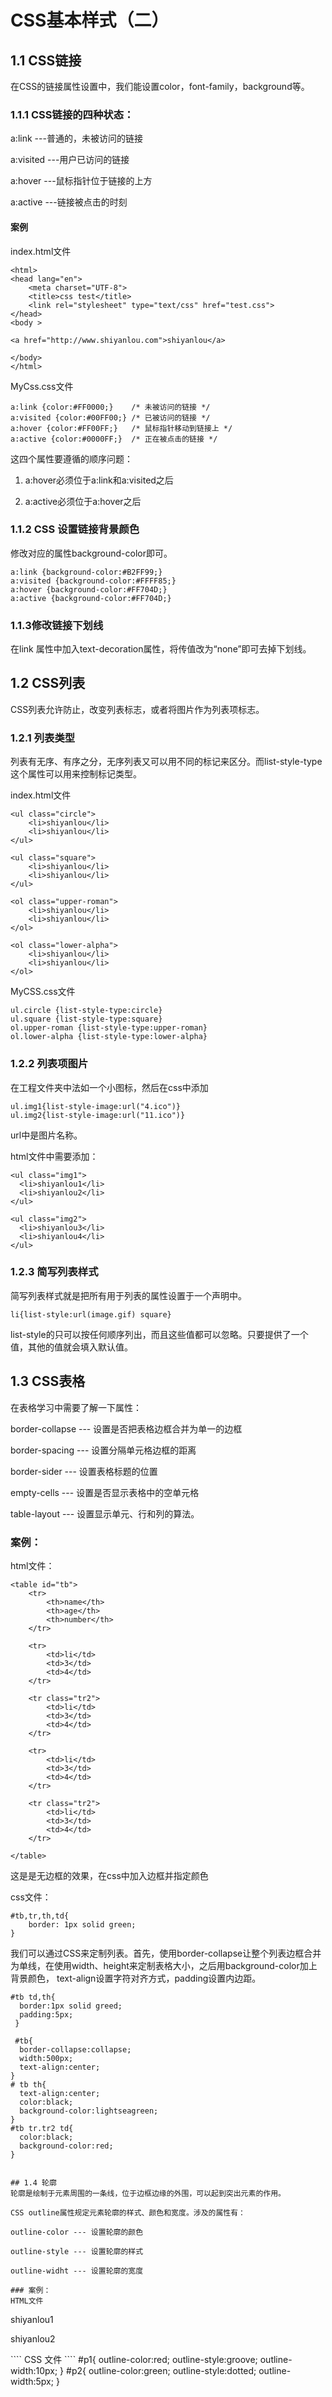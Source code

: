 # CSS基本样式（二）

## 1.1 CSS链接

在CSS的链接属性设置中，我们能设置color，font-family，background等。

### 1.1.1 CSS链接的四种状态：

a:link ---普通的，未被访问的链接

a:visited ---用户已访问的链接

a:hover ---鼠标指针位于链接的上方

a:active ---链接被点击的时刻

#### 案例

index.html文件
````
<html>
<head lang="en">
    <meta charset="UTF-8">
    <title>css test</title>
    <link rel="stylesheet" type="text/css" href="test.css">
</head>
<body >

<a href="http://www.shiyanlou.com">shiyanlou</a>

</body>
</html>
````
MyCss.css文件
 
````
a:link {color:#FF0000;}    /* 未被访问的链接 */
a:visited {color:#00FF00;} /* 已被访问的链接 */
a:hover {color:#FF00FF;}   /* 鼠标指针移动到链接上 */
a:active {color:#0000FF;}  /* 正在被点击的链接 */
````

这四个属性要遵循的顺序问题：

1. a:hover必须位于a:link和a:visited之后

2. a:active必须位于a:hover之后

### 1.1.2 CSS 设置链接背景颜色

修改对应的属性background-color即可。

````
a:link {background-color:#B2FF99;}
a:visited {background-color:#FFFF85;}
a:hover {background-color:#FF704D;}
a:active {background-color:#FF704D;}
````

### 1.1.3修改链接下划线

在link 属性中加入text-decoration属性，将传值改为“none”即可去掉下划线。


## 1.2 CSS列表

CSS列表允许防止，改变列表标志，或者将图片作为列表项标志。

### 1.2.1 列表类型

列表有无序、有序之分，无序列表又可以用不同的标记来区分。而list-style-type这个属性可以用来控制标记类型。

index.html文件
````
<ul class="circle">
    <li>shiyanlou</li>
    <li>shiyanlou</li>
</ul>

<ul class="square">
    <li>shiyanlou</li>
    <li>shiyanlou</li>
</ul>

<ol class="upper-roman">
    <li>shiyanlou</li>
    <li>shiyanlou</li>
</ol>

<ol class="lower-alpha">
    <li>shiyanlou</li>
    <li>shiyanlou</li>
</ol>
````

MyCSS.css文件
````
ul.circle {list-style-type:circle}
ul.square {list-style-type:square}
ol.upper-roman {list-style-type:upper-roman}
ol.lower-alpha {list-style-type:lower-alpha}
```` 

### 1.2.2 列表项图片

在工程文件夹中法如一个小图标，然后在css中添加
```
ul.img1{list-style-image:url("4.ico")}
ul.img2{list-style-image:url("11.ico")}
````

url中是图片名称。

html文件中需要添加：
````
<ul class="img1">
  <li>shiyanlou1</li>
  <li>shiyanlou2</li>
</ul>

<ul class="img2">
  <li>shiyanlou3</li>
  <li>shiyanlou4</li>
</ul>
````

### 1.2.3 简写列表样式

简写列表样式就是把所有用于列表的属性设置于一个声明中。
````
li{list-style:url(image.gif) square}
````
list-style的只可以按任何顺序列出，而且这些值都可以忽略。只要提供了一个值，其他的值就会填入默认值。


## 1.3 CSS表格
在表格学习中需要了解一下属性：

border-collapse --- 设置是否把表格边框合并为单一的边框

border-spacing --- 设置分隔单元格边框的距离

border-sider --- 设置表格标题的位置

empty-cells --- 设置是否显示表格中的空单元格

table-layout --- 设置显示单元、行和列的算法。

### 案例：

html文件：
````
<table id="tb">
    <tr>
        <th>name</th>
        <th>age</th>
        <th>number</th>
    </tr>

    <tr>
        <td>li</td>
        <td>3</td>
        <td>4</td>
    </tr>

    <tr class="tr2">
        <td>li</td>
        <td>3</td>
        <td>4</td>
    </tr>

    <tr>
        <td>li</td>
        <td>3</td>
        <td>4</td>
    </tr>

    <tr class="tr2">
        <td>li</td>
        <td>3</td>
        <td>4</td>
    </tr>

</table>
````
这是是无边框的效果，在css中加入边框并指定颜色

css文件：
````
#tb,tr,th,td{
    border: 1px solid green;
}
````

我们可以通过CSS来定制列表。首先，使用border-collapse让整个列表边框合并为单线，在使用width、height来定制表格大小，之后用background-color加上背景颜色，
text-align设置字符对齐方式，padding设置内边距。
````
#tb td,th{
  border:1px solid greed;
  padding:5px;
 }
 
 #tb{
  border-collapse:collapse;
  width:500px;
  text-align:center;
}
# tb th{
  text-align:center;
  color:black;
  background-color:lightseagreen;
}
#tb tr.tr2 td{
  color:black;
  background-color:red;
}


## 1.4 轮廓
轮廓是绘制于元素周围的一条线，位于边框边缘的外围，可以起到突出元素的作用。

CSS outline属性规定元素轮廓的样式、颜色和宽度。涉及的属性有：

outline-color --- 设置轮廓的颜色

outline-style --- 设置轮廓的样式

outline-widht --- 设置轮廓的宽度

### 案例：
HTML文件

````
<p id="p1">shiyanlou1</p>
<p id="p2">shiyanlou2</p>
````
CSS 文件
````
#p1{
  outline-color:red;
  outline-style:groove;
  outline-width:10px;
}
#p2{
  outline-color:green;
  outline-style:dotted;
  outline-width:5px;
}

